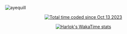 <div align="center">
<p align="left"> <img src="https://komarev.com/ghpvc/?username=ayequill&label=Profile%20views&color=0e75b6&style=flat" alt="ayequill" /> 
</p>


</div>

<div align="center"
<p align="right"> <a href="https://wakatime.com/@018b2b63-98e5-4ae7-ae20-52405f16756e"><img src="https://wakatime.com/badge/user/018b2b63-98e5-4ae7-ae20-52405f16756e.svg" alt="Total time coded since Oct 13 2023" /></a> </p>
  
[![Harlok's WakaTime stats](https://github-readme-stats.vercel.app/api/wakatime?username=ayequill&layout=compact)](https://github.com/anuraghazra/github-readme-stats)

</div>
